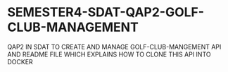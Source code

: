 # SEMESTER4-SDAT-QAP2-GOLF-CLUB-MANAGEMENT
QAP2 IN SDAT TO CREATE AND MANAGE GOLF-CLUB-MANGEMENT API AND README FILE WHICH EXPLAINS HOW TO CLONE THIS API INTO DOCKER
